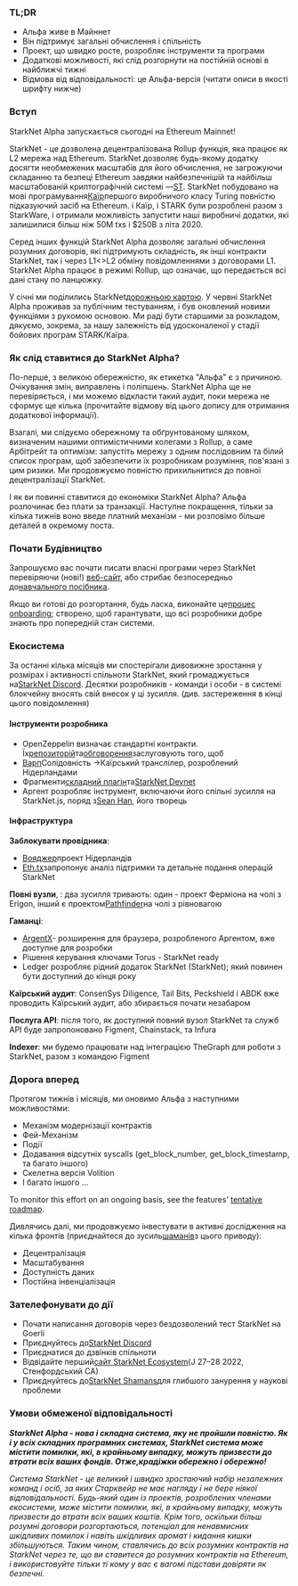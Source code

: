 ### TL;DR

* Альфа живе в Майннет
* Він підтримує загальні обчислення і спільність
* Проект, що швидко росте, розробляє інструменти та програми
* Додаткові можливості, які слід розгорнути на постійній основі в найближчі тижні
* Відмова від відповідальності: це Альфа-версія (читати описи в якості шрифту нижче)

### Вступ

StarkNet Alpha запускається сьогодні на Ethereum Mainnet!

StarkNet - це дозволена децентралізована Rollup функція, яка працює як L2 мережа над Ethereum. StarkNet дозволяє будь-якому додатку досягти необмежених масштабів для його обчислення, не загрожуючи складанню та безпеці Ethereum завдяки найбезпечнішій та найбільш масштабованій криптографічній системі —[ST](https://starkware.co/stark/). StarkNet побудовано на мові програмування[Каїр](https://starkware.co/cairo/)першого виробничого класу Turing повністю підказуючий засіб на Ethereum. і Каїр, і STARK були розроблені разом з StarkWare, і отримали можливість запустити наші виробничі додатки, які залишилися більш ніж 50М txs і $250B з літа 2020.

Серед інших функцій StarkNet Alpha дозволяє загальні обчислення розумних договорів, які підтримують складність, як інші контракти StarkNet, так і через L1<>L2 обміну повідомленнями з договорами L1. StarkNet Alpha працює в режимі Rollup, що означає, що передається всі дані стану по ланцюжку.

У січні ми поділились StarkNet[дорожньою картою](https://medium.com/starkware/on-the-road-to-starknet-a-permissionless-stark-powered-l2-zk-rollup-83be53640880). У червні StarkNet Alpha проживав за публічним тестуванням, і був оновлений новими функціями з рухомою основою. Ми раді бути старшими за розкладом, дякуємо, зокрема, за нашу залежність від удосконаленої у стадії бойових програм STARK/Каїра.

### Як слід ставитися до StarkNet Alpha?

По-перше, з великою обережністю, як етикетка "Альфа" є з причиною. Очікування змін, виправлень і поліпшень. StarkNet Alpha ще не перевіряється, і ми можемо відкласти такий аудит, поки мережа не сформує ще кілька (прочитайте відмову від цього допису для отримання додаткової інформації).

Взагалі, ми слідуємо обережному та обґрунтованому шляхом, визначеним нашими оптимістичними колегами з Rollup, а саме Арбітрейт та оптимізм: запустіть мережу з одним послідовним та білий список програм, щоб забезпечити їх розробникам розуміння, пов'язані з цим ризики. Ми продовжуємо повністю прихильнитися до повної децентралізації StarkNet.

І як ви повинні ставитися до економіки StarkNet Alpha? Альфа розпочинає без плати за транзакції. Наступне покращення, тільки за кілька тижнів воно введе платний механізм - ми розповімо більше деталей в окремому поста.

### Почати Будівництво

Запрошуємо вас почати писати власні програми через StarkNet перевіряючи (нові!) [веб-сайт](http://starknet.io/), або стрибає безпосередньо до[навчального посібника](https://starknet.io/docs/).

Якщо ви готові до розгортання, будь ласка, виконайте це[процес onboarding](https://forms.reform.app/starkware/SN-Alpha-Contract-Deployment/l894lu); створено, щоб гарантувати, що всі розробники добре знають про попередній стан системи.

### Екосистема

За останні кілька місяців ми спостерігали дивовижне зростання у розмірах і активності спільноти StarkNet, який громаджується на[StarkNet Discord](https://discord.gg/uJ9HZTUk2Y). Десятки розробників - команди і особи - в системі блокчейну вносять свій внесок у ці зусилля. (див. застереження в кінці цього повідомлення)

#### Інструменти розробника

* OpenZeppelin визначає стандартні контракти. Їх[репозиторій](https://github.com/OpenZeppelin/cairo-contracts/tree/main/contracts)та[обговорення](https://github.com/OpenZeppelin/cairo-contracts/discussions)заслуговують того, щоб
* [Варп](https://github.com/NethermindEth/warp)Солідовність ->Каїрський транслілер, розроблений Нідерландами
* Фрагменти[складний плагін](https://github.com/Shard-Labs/starknet-hardhat-plugin)та[StarkNet Devnet](https://github.com/Shard-Labs/starknet-devnet)
* Аргент розробляє інструмент, включаючи його спільні зусилля на StarkNet.js, поряд з[Sean Han](https://twitter.com/seanjameshan), його творець

#### Інфраструктура

**Заблокувати провідника**:

* [Вояджер](http://voyager.online/)проект Нідерландів
* [Eth.tx](https://ethtx.info/)запропонує аналіз підтримки та детальне подання операцій StarkNet

**Повні вузли**, : два зусилля тривають: один - проект Ферміона на чолі з Erigon, інший є проектом[Pathfinder](https://github.com/eqlabs/pathfinder)на чолі з рівновагою

**Гаманці**:

* [ArgentX](https://github.com/argentlabs/argent-x)- розширення для браузера, розробленого Аргентом, вже доступне для розробки
* Рішення керування ключами Torus - StarkNet ready
* Ledger розробляє рідний додаток StarkNet (StarkNet); який повинен бути доступний до кінця року

**Каїрський аудит**: ConsenSys Diligence, Tail Bits, Peckshield і ABDK вже проводить Каїрський аудит, або збирається почати незабаром

**Послуга API**: після того, як доступний повний вузол StarkNet та служб API буде запропоновано Figment, Chainstack, та Infura

**Indexer**: ми будемо працювати над інтеграцією TheGraph для роботи з StarkNet, разом з командою Figment

### Дорога вперед

Протягом тижнів і місяців, ми оновимо Альфа з наступними можливостями:

* Механізм модернізації контрактів
* Фей-Механізм
* Події
* Додавання відсутніх syscalls (get_block_number, get_block_timestamp, та багато іншого)
* Скелетна версія Volition
* І багато іншого …

To monitor this effort on an ongoing basis, see the features’ [tentative roadmap](https://www.notion.so/starkware/StarkNet-Alpha-Features-Tentative-Roadmap-f2b8f5f25a2d4d1cb3265fb82a098c51).

Дивлячись далі, ми продовжуємо інвестувати в активні дослідження на кілька фронтів (приєднайтеся до зусиль[шаманів](https://community.starknet.io/)з цього приводу):

* Децентралізація
* Масштабування
* Доступність даних
* Постійна інвенціалізація

### Зателефонувати до дії

* Почати написання договорів через бездозволений тест StarkNet на Goerli
* Приєднуйтесь до[StarkNet Discord](https://discord.gg/uJ9HZTUk2Y)
* Приєднатися до дзвінків спільноти
* Відвідайте перший[сайт StarkNet Ecosystem](https://www.eventbrite.com/e/starknet-ecosystem-summit-2022-tickets-206671880157)(J 27–28 2022, Стенфордський CA)
* Приєднуйтесь до[StarkNet Shamans](https://community.starknet.io/)для глибшого занурення у наукові проблеми

### Умови обмеженої відповідальності

***StarkNet Alpha - нова і складна система, яку не пройшли повністю. Як і у всіх складних програмних системах, StarkNet система може містити помилки, які, в крайньому випадку, можуть призвести до втрати всіх ваших фондів. Отже,***крадіжки обережно і обережно!******

*Система StarkNet - це великий і швидко зростаючий набір незалежних команд і осіб, за яких Старквейр не має нагляду і не бере ніякої відповідальності. Будь-який один із проектів, розроблених членами екосистеми, може містити помилки, які, в крайньому випадку, можуть призвести до втрати всіх ваших коштів. Крім того, оскільки більш розумні договори розгортаються, потенціал для ненавмисних шкідливих помилок і навіть шкідливих аромат і кидання кишки збільшуються. Таким чином, ставлячись до всіх розумних контрактів на StarkNet через те, що ви ставитеся до розумних контрактів на Ethereum, і використовуйте тільки ті кому у вас є вагомі підстави довіряти як безпечні.*